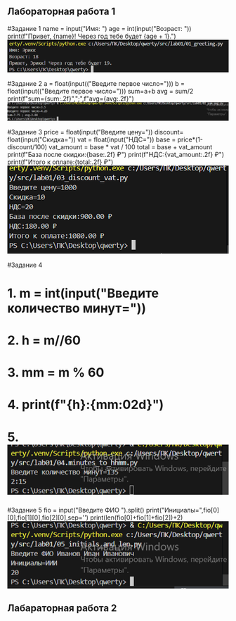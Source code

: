 ## Лабораторная работа 1
            
#Задание 1
name = input("Имя: ")
age = int(input("Возраст: "))
print(f"Привет, {name}! Через год тебе будет {age + 1}.")
![lab01](./src/images1/lab01/01_greeting.png)

#Задание 2
a = float(input(("Введите первое число=")))
b = float(input(("Введите первое число=")))
sum=a+b
avg = sum/2
print(f"sum={sum:.2f}",";",f"avg={avg:.2f}")
![lab01](./src/images1/lab01/02_sum_avg.png)
            
#Задание 3
price = float(input("Введите цену="))
discount= float(input("Скидка="))
vat = float(input("НДС="))
base = price*(1-discount/100)
vat_amount = base * vat / 100
total = base + vat_amount
print(f"База после скидки:{base:.2f} ₽")
print(f"НДС:{vat_amount:.2f} ₽")
print(f"Итого к оплате:{total:.2f} ₽")
![lab01](./src/images1/lab01/03_discount_vat.png)

#Задание 4
# 1. m = int(input("Введите количество минут="))
# 2. h = m//60
# 3. mm = m % 60
# 4. print(f"{h}:{mm:02d}")
# 5. ![lab01](./src/images1/lab01/04_minutes_to_hhmm.png)

#Задание 5
fio = input("Введите ФИО ").split()
print("Инициалы=",fio[0][0],fio[1][0],fio[2][0],sep='')
print(len(fio[0]+fio[1]+fio[2])+2)
![lab01](./src/images1/lab01/05_initials_and_len.png)

## Лабараторная работа 2
